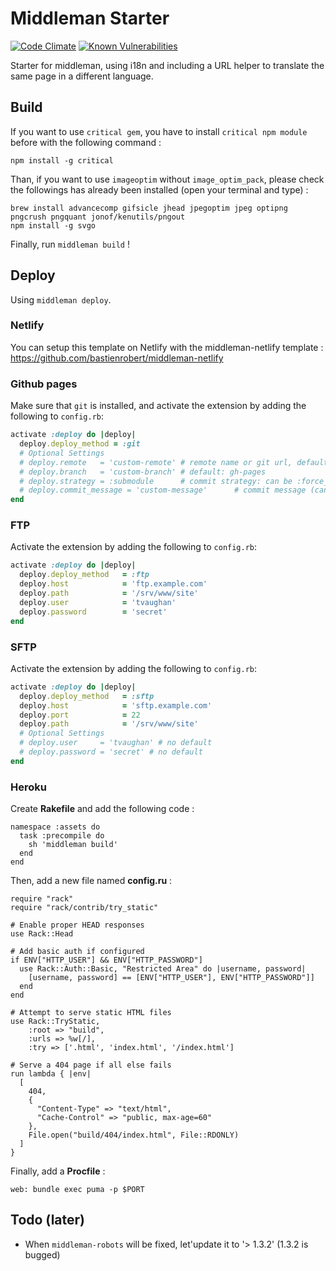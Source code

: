 # Middleman Starter
[![Code Climate](https://codeclimate.com/github/bastienrobert/middleman-starter/badges/gpa.svg)](https://codeclimate.com/github/bastienrobert/middleman-starter)
[![Known Vulnerabilities](https://snyk.io/test/github/bastienrobert/middleman-starter/badge.svg)](https://snyk.io/test/github/bastienrobert/middleman-starter)

Starter for middleman, using i18n and including a URL helper to translate the same page in a different language.

## Build
If you want to use `critical gem`, you have to install `critical npm module` before with the following command :
```
npm install -g critical
```

Than, if you want to use `imageoptim` without `image_optim_pack`, please check the followings has already been installed (open your terminal and type) :

```
brew install advancecomp gifsicle jhead jpegoptim jpeg optipng pngcrush pngquant jonof/kenutils/pngout
npm install -g svgo
```

Finally, run `middleman build` !


## Deploy
Using `middleman deploy`.

### Netlify
You can setup this template on Netlify with the middleman-netlify template : https://github.com/bastienrobert/middleman-netlify

### Github pages
Make sure that `git` is installed, and activate the extension by adding the
following to `config.rb`:

```ruby
activate :deploy do |deploy|
  deploy.deploy_method = :git
  # Optional Settings
  # deploy.remote   = 'custom-remote' # remote name or git url, default: origin
  # deploy.branch   = 'custom-branch' # default: gh-pages
  # deploy.strategy = :submodule      # commit strategy: can be :force_push or :submodule, default: :force_push
  # deploy.commit_message = 'custom-message'      # commit message (can be empty), default: Automated commit at `timestamp` by middleman-deploy `version`
end
```

### FTP
Activate the extension by adding the following to `config.rb`:

```ruby
activate :deploy do |deploy|
  deploy.deploy_method   = :ftp
  deploy.host            = 'ftp.example.com'
  deploy.path            = '/srv/www/site'
  deploy.user            = 'tvaughan'
  deploy.password        = 'secret'
end
```

### SFTP
Activate the extension by adding the following to `config.rb`:

```ruby
activate :deploy do |deploy|
  deploy.deploy_method   = :sftp
  deploy.host            = 'sftp.example.com'
  deploy.port            = 22
  deploy.path            = '/srv/www/site'
  # Optional Settings
  # deploy.user     = 'tvaughan' # no default
  # deploy.password = 'secret' # no default
end
```

### Heroku
Create **Rakefile** and add the following code :
```
namespace :assets do
  task :precompile do
    sh 'middleman build'
  end
end
```
Then, add a new file named **config.ru** :
```
require "rack"
require "rack/contrib/try_static"

# Enable proper HEAD responses
use Rack::Head

# Add basic auth if configured
if ENV["HTTP_USER"] && ENV["HTTP_PASSWORD"]
  use Rack::Auth::Basic, "Restricted Area" do |username, password|
    [username, password] == [ENV["HTTP_USER"], ENV["HTTP_PASSWORD"]]
  end
end

# Attempt to serve static HTML files
use Rack::TryStatic,
    :root => "build",
    :urls => %w[/],
    :try => ['.html', 'index.html', '/index.html']

# Serve a 404 page if all else fails
run lambda { |env|
  [
    404,
    {
      "Content-Type" => "text/html",
      "Cache-Control" => "public, max-age=60"
    },
    File.open("build/404/index.html", File::RDONLY)
  ]
}
```
Finally, add a **Procfile** :
```
web: bundle exec puma -p $PORT
```


## Todo (later)
- When `middleman-robots` will be fixed, let'update it to '> 1.3.2' (1.3.2 is bugged)
